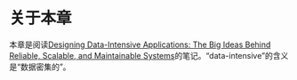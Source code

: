 # 关于本章

本章是阅读[Designing Data-Intensive Applications: The Big Ideas Behind Reliable, Scalable, and Maintainable Systems](https://www.amazon.com/Designing-Data-Intensive-Applications-Reliable-Maintainable/dp/1449373321)的笔记。“data-intensive”的含义是“数据密集的”。




